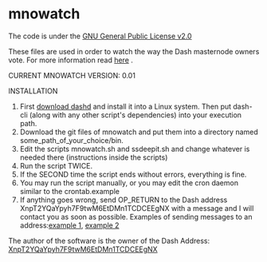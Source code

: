 # mnowatch

The code is under the [GNU General Public License v2.0](https://www.gnu.org/licenses/old-licenses/gpl-2.0.html) 

These files are used in order to watch the way the Dash masternode owners vote. For more information read [here](https://www.dash.org/forum/threads/which-masternodes-voted-and-what-exactly-voted-on-various-proposals-v2.34403/) .

CURRENT MNOWATCH VERSION: 0.01

INSTALLATION

1) First [download dashd](https://www.dash.org/get-dash/) and install it into a Linux system. Then put dash-cli (along with any other script's dependencies) into your execution path.
2) Download the git files of mnowatch and put them into a directory named some_path_of_your_choice/bin.
3) Edit the scripts mnowatch.sh and ssdeepit.sh and change whatever is needed there (instructions inside the scripts)
4) Run the script TWICE.
5) If the SECOND time the script ends without errors, everything is fine.
6) You may run the script manually, or you may edit the cron daemon similar to the crontab.example
7) If anything goes wrong, send OP_RETURN to the Dash address XnpT2YQaYpyh7F9twM6EtDMn1TCDCEEgNX with a message and I will contact you as soon as possible. 
Examples of sending messages to an address:[example 1](https://mydashwallet.org/Chat), [example 2](https://chainz.cryptoid.info/dash/tx.dws?4285e7a8c25b0c89ce1ebba38512d865547f583ebe28ce6738b216e4c2078008.htm) 

The author of the software is the owner of the Dash Address: [XnpT2YQaYpyh7F9twM6EtDMn1TCDCEEgNX](https://chainz.cryptoid.info/dash/address.dws?XnpT2YQaYpyh7F9twM6EtDMn1TCDCEEgNX.htm)
